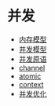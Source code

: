 <!--
 * @Author: shgopher shgopher@gmail.com
 * @Date: 2023-05-14 23:08:19
 * @LastEditors: shgopher shgopher@gmail.com
 * @LastEditTime: 2024-01-05 22:39:45
 * @FilePath: /GOFamily/并发/README.md
 * @Description: 
 * 
 * Copyright (c) 2024 by shgopher, All Rights Reserved. 
-->
# 并发
- [内存模型](./内存模型)
- [并发模型](./并发模型)
- [并发原语](./并发原语)
- [channel](./channel)
- [atomic](./atomic)
- [context](./context)
- [并发优化](./并发优化)
